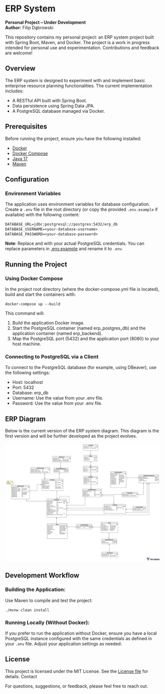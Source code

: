 # ERP System

**Personal Project – Under Development**<br>
**Author:** Filip Dąbrowski

This repository contains my personal project: an ERP system project built with Spring Boot, Maven, and Docker. The project is a work in progress intended for personal use and experimentation. Contributions and feedback are welcome!

## Overview

The ERP system is designed to experiment with and implement basic enterprise resource planning functionalities. The current implementation includes:
- A RESTful API built with Spring Boot.
- Data persistence using Spring Data JPA.
- A PostgreSQL database managed via Docker.

## Prerequisites

Before running the project, ensure you have the following installed:
- [Docker](https://docs.docker.com/get-docker/)
- [Docker Compose](https://docs.docker.com/compose/install/)
- [Java 17](https://adoptium.net/)
- [Maven](https://maven.apache.org/install.html)

## Configuration

### Environment Variables

The application uses environment variables for database configuration. Create a `.env` file in the root directory (or copy the provided `.env.example` if available) with the following content:

```env
DATABASE_URL=jdbc:postgresql://postgres:5432/erp_db
DATABASE_USERNAME=<your-database-username>
DATABASE_PASSWORD=<your-database-password>
```
**Note**: Replace <your-database-username> and <your-database-password> with your actual PostgreSQL credentials. You can replace parameters in [.env.example](./.env.example) and rename it to `.env`.

## Running the Project
### Using Docker Compose

In the project root directory (where the docker-compose.yml file is located), build and start the containers with:
```shell
docker-compose up --build
```

This command will:

1. Build the application Docker image.
2. Start the PostgreSQL container (named erp_postgres_db) and the application container (named erp_backend).
3. Map the PostgreSQL port (5432) and the application port (8080) to your host machine.

### Connecting to PostgreSQL via a Client

To connect to the PostgreSQL database (for example, using DBeaver), use the following settings:

* Host: localhost
* Port: 5432
* Database: erp_db
* Username: Use the value from your .env file.
* Password: Use the value from your .env file.

## ERP Diagram

Below is the current version of the ERP system diagram. This diagram is the first version and will be further developed as the project evolves.

![ER Diagram](./src/main/resources/docs/er_diagram_v2.png)

## Development Workflow

### Building the Application:
Use Maven to compile and test the project:
```shell
./mvnw clean install
```

### Running Locally (Without Docker):
If you prefer to run the application without Docker, ensure you have a local PostgreSQL instance configured with the same credentials as defined in your `.env` file. Adjust your application settings as needed.

## License

This project is licensed under the MIT License. See the [License file](./LICENSE) for details.
Contact

For questions, suggestions, or feedback, please feel free to reach out.

